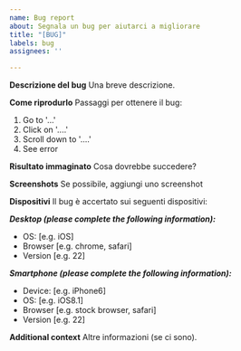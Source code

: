 ```yaml
---
name: Bug report
about: Segnala un bug per aiutarci a migliorare
title: "[BUG]"
labels: bug
assignees: ''

---
```


**Descrizione del bug**
Una breve descrizione.

**Come riprodurlo**
Passaggi per ottenere il bug: 
1. Go to '...'
2. Click on '....'
3. Scroll down to '....'
4. See error

**Risultato immaginato**
Cosa dovrebbe succedere?

**Screenshots**
Se possibile, aggiungi uno screenshot

**Dispositivi**
Il bug è accertato sui seguenti dispositivi:

***Desktop (please complete the following information):***
 - OS: [e.g. iOS]
 - Browser [e.g. chrome, safari]
 - Version [e.g. 22]

***Smartphone (please complete the following information):***
 - Device: [e.g. iPhone6]
 - OS: [e.g. iOS8.1]
 - Browser [e.g. stock browser, safari]
 - Version [e.g. 22]

**Additional context**
Altre informazioni (se ci sono).
